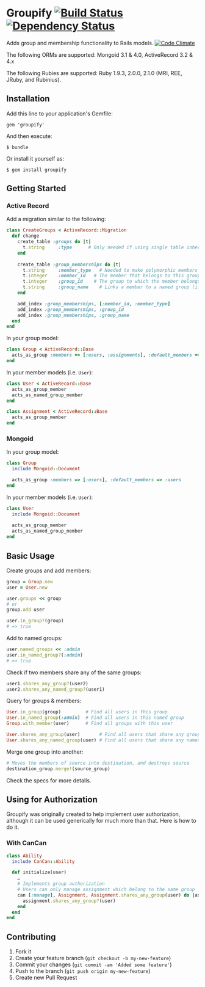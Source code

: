 # Groupify [![Build Status](https://secure.travis-ci.org/dwbutler/groupify.png)](http://travis-ci.org/dwbutler/groupify) [![Dependency Status](https://gemnasium.com/dwbutler/groupify.png)](https://gemnasium.com/dwbutler/groupify)
Adds group and membership functionality to Rails models. [![Code Climate](https://codeclimate.com/github/dwbutler/groupify.png)](https://codeclimate.com/github/dwbutler/groupify)

The following ORMs are supported:
Mongoid 3.1 & 4.0, ActiveRecord 3.2 & 4.x

The following Rubies are supported:
Ruby 1.9.3, 2.0.0, 2.1.0 (MRI, REE, JRuby, and Rubinius).

## Installation

Add this line to your application's Gemfile:

    gem 'groupify'

And then execute:

    $ bundle

Or install it yourself as:

    $ gem install groupify

## Getting Started

### Active Record
Add a migration similar to the following:

```ruby
class CreateGroups < ActiveRecord::Migration
  def change
    create_table :groups do |t|
      t.string     :type      # Only needed if using single table inheritence
    end
    
    create_table :group_memberships do |t|
      t.string     :member_type   # Needed to make polymorphic members work
      t.integer    :member_id   # The member that belongs to this group
      t.integer    :group_id    # The group to which the member belongs
      t.string     :group_name    # Links a member to a named group (if using named groups)
    end

    add_index :group_memberships, [:member_id, :member_type]
    add_index :group_memberships, :group_id
    add_index :group_memberships, :group_name
  end
end
```

In your group model:

```ruby
class Group < ActiveRecord::Base  
  acts_as_group :members => [:users, :assignments], :default_members => :users
end
```

In your member models (i.e. `User`):

```ruby
class User < ActiveRecord::Base
  acts_as_group_member
  acts_as_named_group_member
end

class Assignment < ActiveRecord::Base
  acts_as_group_member
end
```

### Mongoid
In your group model:

```ruby
class Group
  include Mongoid::Document

  acts_as_group :members => [:users], :default_members => :users
end
```

In your member models (i.e. `User`):

```ruby
class User
  include Mongoid::Document
  
  acts_as_group_member
  acts_as_named_group_member
end
```

## Basic Usage

Create groups and add members:

```ruby
group = Group.new
user = User.new

user.groups << group
# or
group.add user

user.in_group?(group)
# => true
```

Add to named groups:

```ruby
user.named_groups << :admin
user.in_named_group?(:admin)
# => true
```

Check if two members share any of the same groups:

```ruby
user1.shares_any_group?(user2)
user2.shares_any_named_group?(user1)
```

Query for groups & members:

```ruby
User.in_group(group)         # Find all users in this group
User.in_named_group(:admin)  # Find all users in this named group
Group.with_member(user)      # Find all groups with this user

User.shares_any_group(user)       # Find all users that share any groups with this user
User.shares_any_named_group(user) # Find all users that share any named groups with this user
```

Merge one group into another:

```ruby
# Moves the members of source into destination, and destroys source
destination_group.merge!(source_group)
```

Check the specs for more details.

## Using for Authorization
Groupify was originally created to help implement user authorization, although it can be used
generically for much more than that. Here is how to do it.

### With CanCan

```ruby
class Ability
  include CanCan::Ability

  def initialize(user)
    …
    # Implements group authorization
    # Users can only manage assignment which belong to the same group
    can [:manage], Assignment, Assignment.shares_any_group(user) do |assignment|
      assignment.shares_any_group?(user)
    end
  end
end
```

## Contributing

1. Fork it
2. Create your feature branch (`git checkout -b my-new-feature`)
3. Commit your changes (`git commit -am 'Added some feature'`)
4. Push to the branch (`git push origin my-new-feature`)
5. Create new Pull Request

